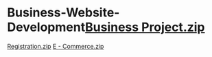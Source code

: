 # Business-Website-Development[Business Project.zip](https://github.com/SAIkrishna1732003/Business-Website-Development/files/13546451/Business.Project.zip)
[Registration.zip](https://github.com/SAIkrishna1732003/Business-Website-Development/files/13548364/Registration.zip)
[E - Commerce.zip](https://github.com/SAIkrishna1732003/Business-Website-Development/files/13548516/E.-.Commerce.zip)
